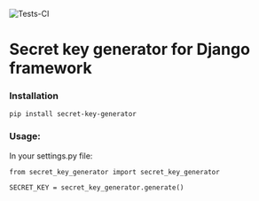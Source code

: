 ![Tests-CI](https://github.com/PickBas/django_secret_key_generator/workflows/Tests-CI/badge.svg)
# Secret key generator for Django framework

### Installation

    pip install secret-key-generator


### Usage:
In your settings.py file:
    
    from secret_key_generator import secret_key_generator
    
    SECRET_KEY = secret_key_generator.generate()
